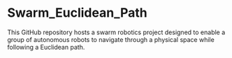 # Swarm_Euclidean_Path
 This GitHub repository hosts a swarm robotics project designed to enable a group of autonomous robots to navigate through a physical space while following a Euclidean path.
